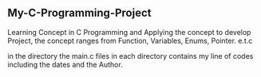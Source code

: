 ## My-C-Programming-Project


Learning Concept in C Programming and  Applying the concept to develop Project, the concept ranges from Function, Variables, Enums, Pointer. e.t.c


in the directory the main.c files in each directory contains my line of codes including the dates and the Author.
